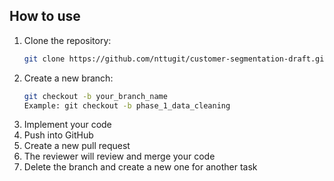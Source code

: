 ## How to use

1. Clone the repository:
   ```bash
   git clone https://github.com/nttugit/customer-segmentation-draft.git
   ```
2. Create a new branch:
   ```bash
   git checkout -b your_branch_name
   Example: git checkout -b phase_1_data_cleaning
   ```
3. Implement your code
4. Push into GitHub
5. Create a new pull request
6. The reviewer will review and merge your code
7. Delete the branch and create a new one for another task
